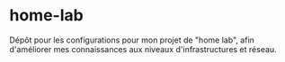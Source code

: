 # home-lab
Dépôt pour les configurations pour mon projet de "home lab", afin d'améliorer mes connaissances aux niveaux d'infrastructures et réseau.
